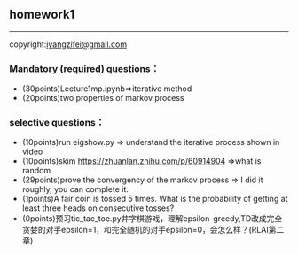 ## homework1
-----
copyright:iyangzifei@gmail.com

###  Mandatory (required) questions：

- (30points)Lecture1mp.ipynb=>iterative method 
- (20points)two properties of markov process
### selective questions：

- (10points)run eigshow.py => understand the iterative process shown in video
- (10points)skim  https://zhuanlan.zhihu.com/p/60914904  =>what is random
- (29points)prove the convergency of the markov process => I did it roughly, you can complete it.
- (1points)A fair coin is tossed 5 times. What is the probability of getting at least three heads on consecutive tosses?
- (0points)预习tic_tac_toe.py井字棋游戏，理解epsilon-greedy,TD改成完全贪婪的对手epsilon=1，和完全随机的对手epsilon=0，会怎么样？(RLAI第二章)
